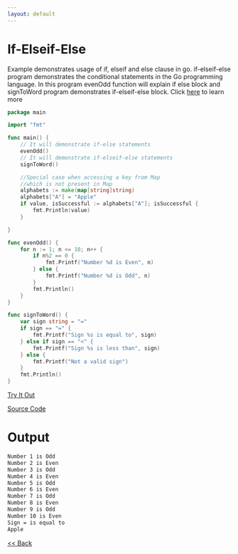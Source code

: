 ```yaml
---
layout: default
---
```


# If-Elseif-Else

Example demonstrates usage of if, elseif and else clause in go. if-elseif-else program demonstrates the conditional statements in the Go programming language. In this program evenOdd function will explain if else block and signToWord program demonstrates if-elseif-else block.
Click [here](https://tour.golang.org/flowcontrol/7) to learn more

```go
package main

import "fmt"

func main() {
	// It will demonstrate if-else statements
	evenOdd()
	// It will demonstrate if-elseif-else statements
	signToWord()

	//Special case when accessing a key from Map
	//which is not present in Map
	alphabets := make(map[string]string)
	alphabets["A"] = "Apple"
	if value, isSuccessful := alphabets["A"]; isSuccessful {
		fmt.Println(value)
	}

}

func evenOdd() {
	for n := 1; n <= 10; n++ {
		if n%2 == 0 {
			fmt.Printf("Number %d is Even", n)
		} else {
			fmt.Printf("Number %d is Odd", n)
		}
		fmt.Println()
	}
}

func signToWord() {
	var sign string = "="
	if sign == "=" {
		fmt.Printf("Sign %s is equal to", sign)
	} else if sign == "<" {
		fmt.Printf("Sign %s is less than", sign)
	} else {
		fmt.Printf("Not a valid sign")
	}
	fmt.Println()
}
```
<a href='https://play.golang.org/p/F2vRhPoQU-e' target='_blank'>Try It Out</a>

[Source Code](https://github.com/sagar-jadhav/go-examples/blob/master/src/if-elseif-else.go)

# Output

```bash
Number 1 is Odd
Number 2 is Even
Number 3 is Odd
Number 4 is Even
Number 5 is Odd
Number 6 is Even
Number 7 is Odd
Number 8 is Even
Number 9 is Odd
Number 10 is Even
Sign = is equal to
Apple
```

[<< Back](./)
